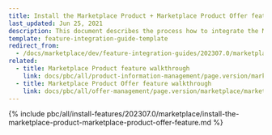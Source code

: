 ```yaml
---
title: Install the Marketplace Product + Marketplace Product Offer feature
last_updated: Jun 25, 2021
description: This document describes the process how to integrate the Marketplace Product + Marketplace Product Offer feature into a Spryker project.
template: feature-integration-guide-template
redirect_from:
  - /docs/marketplace/dev/feature-integration-guides/202307.0/marketplace-product-marketplace-product-offer-feature-integration.html
related:
  - title: Marketplace Product feature walkthrough
    link: docs/pbc/all/product-information-management/page.version/marketplace/marketplace-product-feature-overview.html
  - title: Marketplace Product Offer feature walkthrough
    link: docs/pbc/all/offer-management/page.version/marketplace/marketplace-merchant-portal-product-offer-management-feature-overview.html
---
```


{% include pbc/all/install-features/202307.0/marketplace/install-the-marketplace-product-marketplace-product-offer-feature.md %} <!-- To edit, see /_includes/pbc/all/install-features/202307.0/marketplace/install-the-marketplace-product-marketplace-product-offer-feature.md -->
